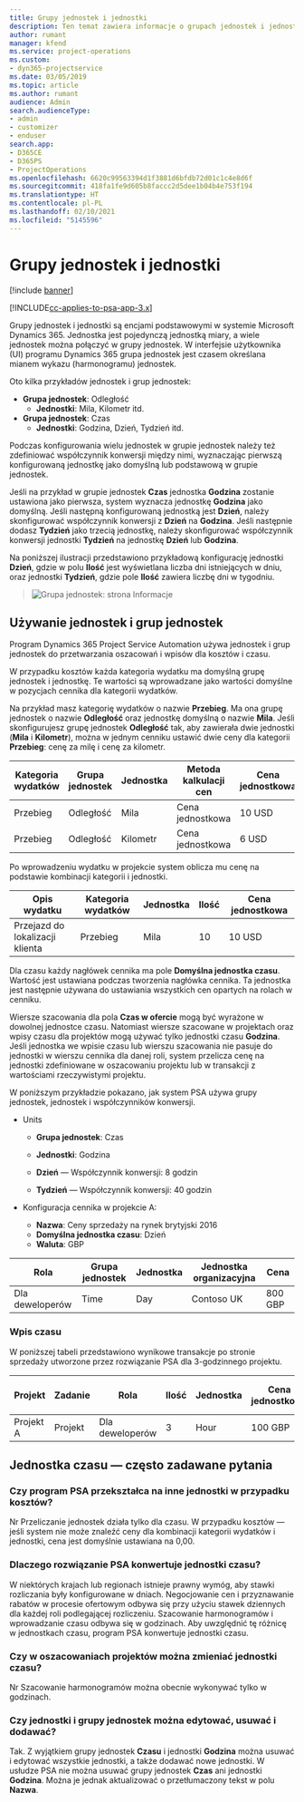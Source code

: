 ```yaml
---
title: Grupy jednostek i jednostki
description: Ten temat zawiera informacje o grupach jednostek i jednostkach.
author: rumant
manager: kfend
ms.service: project-operations
ms.custom:
- dyn365-projectservice
ms.date: 03/05/2019
ms.topic: article
ms.author: rumant
audience: Admin
search.audienceType:
- admin
- customizer
- enduser
search.app:
- D365CE
- D365PS
- ProjectOperations
ms.openlocfilehash: 6620c99563394d1f3881d6bfdb72d01c1c4e8d6f
ms.sourcegitcommit: 418fa1fe9d605b8faccc2d5dee1b04b4e753f194
ms.translationtype: HT
ms.contentlocale: pl-PL
ms.lasthandoff: 02/10/2021
ms.locfileid: "5145596"
---
```

# <a name="unit-groups-and-units"></a>Grupy jednostek i jednostki

[!include [banner](../includes/psa-now-project-operations.md)]

[!INCLUDE[cc-applies-to-psa-app-3.x](../includes/cc-applies-to-psa-app-3x.md)]

Grupy jednostek i jednostki są encjami podstawowymi w systemie Microsoft Dynamics 365. Jednostka jest pojedynczą jednostką miary, a wiele jednostek można połączyć w grupy jednostek. W interfejsie użytkownika (UI) programu Dynamics 365 grupa jednostek jest czasem określana mianem wykazu (harmonogramu) jednostek. 

Oto kilka przykładów jednostek i grup jednostek:
 
- **Grupa jednostek**: Odległość 
    - **Jednostki**: Mila, Kilometr itd.
- **Grupa jednostek**: Czas
    - **Jednostki**: Godzina, Dzień, Tydzień itd. 

Podczas konfigurowania wielu jednostek w grupie jednostek należy też zdefiniować współczynnik konwersji między nimi, wyznaczając pierwszą konfigurowaną jednostkę jako domyślną lub podstawową w grupie jednostek. 

Jeśli na przykład w grupie jednostek **Czas** jednostka **Godzina** zostanie ustawiona jako pierwsza, system wyznacza jednostkę **Godzina** jako domyślną. Jeśli następną konfigurowaną jednostką jest **Dzień**, należy skonfigurować współczynnik konwersji z **Dzień** na **Godzina**. Jeśli następnie dodasz **Tydzień** jako trzecią jednostkę, należy skonfigurować współczynnik konwersji jednostki **Tydzień** na jednostkę **Dzień** lub **Godzina**. 

Na poniższej ilustracji przedstawiono przykładową konfigurację jednostki **Dzień**, gdzie w polu **Ilość** jest wyświetlana liczba dni istniejących w dniu, oraz jednostki **Tydzień**, gdzie pole **Ilość** zawiera liczbę dni w tygodniu.

> ![Grupa jednostek: strona Informacje](media/advanced-2.png)

## <a name="using-units-and-unit-groups"></a>Używanie jednostek i grup jednostek

Program Dynamics 365 Project Service Automation używa jednostek i grup jednostek do przetwarzania oszacowań i wpisów dla kosztów i czasu. 

W przypadku kosztów każda kategoria wydatku ma domyślną grupę jednostek i jednostkę. Te wartości są wprowadzane jako wartości domyślne w pozycjach cennika dla kategorii wydatków. 

Na przykład masz kategorię wydatków o nazwie **Przebieg**. Ma ona grupę jednostek o nazwie **Odległość** oraz jednostkę domyślną o nazwie **Mila**. Jeśli skonfigurujesz grupę jednostek **Odległość** tak, aby zawierała dwie jednostki (**Mila** i **Kilometr**), można w jednym cenniku ustawić dwie ceny dla kategorii **Przebieg**: cenę za milę i cenę za kilometr.

| Kategoria wydatków  | Grupa jednostek  | Jednostka      | Metoda kalkulacji cen  | Cena jednostkowa  |
|-------------------|---------------|-----------|-------------------|-------------------|
| Przebieg           | Odległość      | Mila      | Cena jednostkowa    | 10 USD            |
| Przebieg           | Odległość      | Kilometr | Cena jednostkowa    |  6 USD            |

Po wprowadzeniu wydatku w projekcie system oblicza mu cenę na podstawie kombinacji kategorii i jednostki. 

| Opis wydatku        | Kategoria wydatków  | Jednostka  | Ilość  | Cena jednostkowa   |
|----------------------------|---------------------|-------|-----------|----------------|
| Przejazd do lokalizacji klienta | Przebieg             | Mila  | 10        | 10 USD         |

Dla czasu każdy nagłówek cennika ma pole **Domyślna jednostka czasu**. Wartość jest ustawiana podczas tworzenia nagłówka cennika. Ta jednostka jest następnie używana do ustawiania wszystkich cen opartych na rolach w cenniku.

Wiersze szacowania dla pola **Czas w ofercie** mogą być wyrażone w dowolnej jednostce czasu. Natomiast wiersze szacowane w projektach oraz wpisy czasu dla projektów mogą używać tylko jednostki czasu **Godzina**. Jeśli jednostka we wpisie czasu lub wierszu szacowania nie pasuje do jednostki w wierszu cennika dla danej roli, system przelicza cenę na jednostki zdefiniowane w oszacowaniu projektu lub w transakcji z wartościami rzeczywistymi projektu.

W poniższym przykładzie pokazano, jak system PSA używa grupy jednostek, jednostek i współczynników konwersji.
- Units

   - **Grupa jednostek**: Czas 
   - **Jednostki**: Godzina 
    
    - **Dzień** — Współczynnik konwersji: 8 godzin       
    - **Tydzień** — Współczynnik konwersji: 40 godzin  
        
- Konfiguracja cennika w projekcie A:

    - **Nazwa**: Ceny sprzedaży na rynek brytyjski 2016 
    - **Domyślna jednostka czasu**: Dzień 
    - **Waluta**: GBP

| Rola      | Grupa jednostek | Jednostka | Jednostka organizacyjna | Cena   |
|-----------|------------|------|---------------------|---------|
| Dla deweloperów | Time       | Day  | Contoso UK          | 800 GBP |

### <a name="time-entry"></a>Wpis czasu

W poniższej tabeli przedstawiono wynikowe transakcje po stronie sprzedaży utworzone przez rozwiązanie PSA dla 3-godzinnego projektu.


| Projekt   | Zadanie    | Rola      | Ilość | Jednostka  | Cena jednostkowa | Kwota nierozliczonej sprzedaży |
|-----------|---------|-----------|----------|-------|------------|-----------------------|
| Projekt A | Projekt  | Dla deweloperów | 3        | Hour  | 100 GBP    | 300 GBP               |

## <a name="time-unit-faq"></a>Jednostka czasu — często zadawane pytania

### <a name="does-psa-convert-to-different-units-in-the-case-of-expenses"></a>Czy program PSA przekształca na inne jednostki w przypadku kosztów?
Nr Przeliczanie jednostek działa tylko dla czasu. W przypadku kosztów — jeśli system nie może znaleźć ceny dla kombinacji kategorii wydatków i jednostki, cena jest domyślnie ustawiana na 0,00.

### <a name="why-does-psa-convert-time-units"></a>Dlaczego rozwiązanie PSA konwertuje jednostki czasu?
W niektórych krajach lub regionach istnieje prawny wymóg, aby stawki rozliczania były konfigurowane w dniach. Negocjowanie cen i przyznawanie rabatów w procesie ofertowym odbywa się przy użyciu stawek dziennych dla każdej roli podlegającej rozliczeniu. Szacowanie harmonogramów i wprowadzanie czasu odbywa się w godzinach. Aby uwzględnić tę różnicę w jednostkach czasu, program PSA konwertuje jednostki czasu.

### <a name="can-time-units-be-changed-on-project-estimates"></a>Czy w oszacowaniach projektów można zmieniać jednostki czasu?
Nr Szacowanie harmonogramów można obecnie wykonywać tylko w godzinach.

### <a name="can-units-and-unit-groups-be-edited-deleted-and-added"></a>Czy jednostki i grupy jednostek można edytować, usuwać i dodawać?
Tak. Z wyjątkiem grupy jednostek **Czasu** i jednostki **Godzina** można usuwać i edytować wszystkie jednostki, a także dodawać nowe jednostki. W usłudze PSA nie można usuwać grupy jednostek **Czas** ani jednostki **Godzina**. Można je jednak aktualizować o przetłumaczony tekst w polu **Nazwa**.
